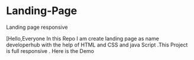 # Landing-Page
Landing page responsive 

[Hello,Everyone In this Repo I am create landing page as name developerhub  with the help of HTML and CSS and java Script .This Project is full responsive .
Here is the Demo 
